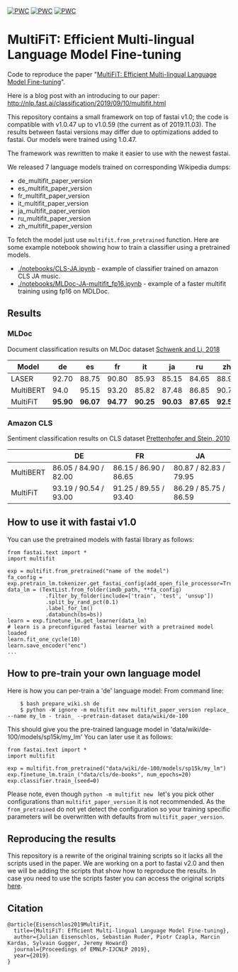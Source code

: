 [![PWC](https://img.shields.io/endpoint.svg?url=https://paperswithcode.com/badge/multifit-efficient-multi-lingual-language/cross-lingual-document-classification-on-2)](https://paperswithcode.com/sota/cross-lingual-document-classification-on-2?p=multifit-efficient-multi-lingual-language)
[![PWC](https://img.shields.io/endpoint.svg?url=https://paperswithcode.com/badge/multifit-efficient-multi-lingual-language/cross-lingual-document-classification-on)](https://paperswithcode.com/sota/cross-lingual-document-classification-on?p=multifit-efficient-multi-lingual-language)
[![PWC](https://img.shields.io/endpoint.svg?url=https://paperswithcode.com/badge/multifit-efficient-multi-lingual-language/cross-lingual-document-classification-on-1)](https://paperswithcode.com/sota/cross-lingual-document-classification-on-1?p=multifit-efficient-multi-lingual-language)

# MultiFiT: Efficient Multi-lingual Language Model Fine-tuning
Code to reproduce the paper "[MultiFiT: Efficient Multi-lingual Language Model Fine-tuning](https://arxiv.org/abs/1909.04761)".

Here is a blog post with an introducing to our paper: http://nlp.fast.ai/classification/2019/09/10/multifit.html 

This repository contains a small framework on top of fastai v1.0; the code is compatible with v1.0.47 up to v1.0.59 (the current as of 2019.11.03). 
The results between fastai versions may differ due to optimizations added to fastai. Our models were trained using 1.0.47.

The framework was rewritten to make it easier to use with the newest fastai.

We released 7 language models trained on corresponding Wikipedia dumps:
   - de_multifit_paper_version
   - es_multifit_paper_version
   - fr_multifit_paper_version
   - it_multifit_paper_version
   - ja_multifit_paper_version
   - ru_multifit_paper_version
   - zh_multifit_paper_version
   
To fetch the model just use `multifit.from_pretrained` function. 
Here are some example notebook showing how to train a classifier using a pretrained models.
- [./notebooks/CLS-JA.ipynb](./notebooks/CLS-JA.ipynb) - example of classifier trained on amazon CLS JA music.
- [./notebooks/MLDoc-JA-multifit_fp16.ipynb](./notebooks/MLDoc-JA-multifit_fp16.ipynb) - example of a faster multifit training using fp16 on MDLDoc.

## Results
### MLDoc 
Document classification results on MLDoc dataset [Schwenk and Li, 2018](https://arxiv.org/abs/1805.09821)

| Model          |   de      |   es      |   fr      |   it      |   ja      |   ru      |   zh       |
|----------------|-----------|-----------|-----------|-----------|-----------|-----------|------------|
|LASER           |   92.70   |   88.75   |   90.80   |   85.93   |   85.15   |   84.65   |  88.98     |
| MultiBERT      |   94.0    |   95.15   |   93.20   |   85.82   |   87.48   |   86.85   |  90.72     |
| MultiFiT       | **95.90** | **96.07** | **94.77** | **90.25** | **90.03** |  **87.65**| **92.52**  |

### Amazon CLS
Sentiment classification results on CLS dataset [Prettenhofer and Stein, 2010](https://dl.acm.org/citation.cfm?doid=2036264.2036277)

|          |         DE            |          FR           |               JA     |
|----------|-----------------------|-----------------------|----------------------|
| MultiBERT| 86.05 / 84.90 / 82.00 | 86.15 / 86.90 / 86.65 | 80.87 / 82.83 / 79.95|
| MultiFiT | 93.19 / 90.54 / 93.00 | 91.25 / 89.55 / 93.40 | 86.29 / 85.75 / 86.59|


## How to use it with fastai v1.0
You can use the pretrained models with fastai library as follows:
```
from fastai.text import *
import multifit

exp = multifit.from_pretrained("name of the model")
fa_config =  exp.pretrain_lm.tokenizer.get_fastai_config(add_open_file_processor=True)
data_lm = (TextList.from_folder(imdb_path, **fa_config)
            .filter_by_folder(include=['train', 'test', 'unsup']) 
            .split_by_rand_pct(0.1)
            .label_for_lm()           
            .databunch(bs=bs))
learn = exp.finetune_lm.get_learner(data_lm)  
# learn is a preconfigured fastai learner with a pretrained model loaded
learn.fit_one_cycle(10)
learn.save_encoder("enc")
...
```

## How to pre-train your own language model
Here is how you can per-train a 'de' language model:
From command line:
```
    $ bash prepare_wiki.sh de
    $ python -W ignore -m multifit new multifit_paper_version replace_ --name my_lm - train_ --pretrain-dataset data/wiki/de-100 
```
This should give you the pre-trained language model in 'data/wiki/de-100/models/sp15k/my_lm'
You can later use it as follows:
```
from fastai.text import *
import multifit

exp = multifit.from_pretrained("data/wiki/de-100/models/sp15k/my_lm")
exp.finetune_lm.train_("data/cls/de-books", num_epochs=20)
exp.classifier.train_(seed=0)  
```

Please note, even though `python -m multifit new ` let's you pick other configurations than `multifit_paper_version` it is not recommended.
As the `from_pretrained` do not yet detect the configuration so your training specific parameters will be overwritten with 
defaults from `multifit_paper_version`.

## Reproducing the results
This repository is a rewrite of the original training scripts so it lacks all the scripts used in the paper. 
We are working on a port to fastai v2.0 and then we will be adding the scripts that show how to reproduce the results. 
In case you need to use the scripts faster you can access the original scripts [here](https://github.com/n-waves/multifit/tree/ulmfit-multilingual-original-scripts).

## Citation 
```
@article{Eisenschlos2019MultiFit,
  title={MultiFiT: Efﬁcient Multi-lingual Language Model Fine-tuning},
  author={Julian Eisenschlos, Sebastian Ruder, Piotr Czapla, Marcin Kardas, Sylvain Gugger, Jeremy Howard}
  journal={Proceedings of EMNLP-IJCNLP 2019},
  year={2019}
} 
```
